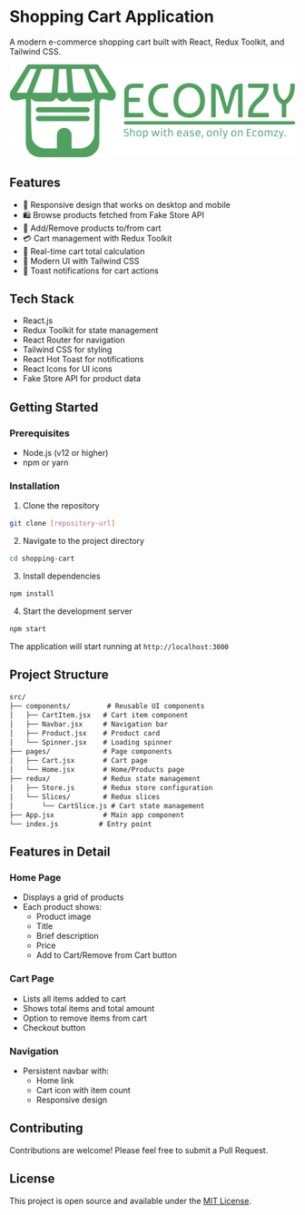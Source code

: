 # Shopping Cart Application

A modern e-commerce shopping cart built with React, Redux Toolkit, and Tailwind CSS.

![Shopping Cart Demo](public/logo.png)

## Features

- 📱 Responsive design that works on desktop and mobile
- 🛍️ Browse products fetched from Fake Store API
- 🛒 Add/Remove products to/from cart
- 💳 Cart management with Redux Toolkit
- 🎯 Real-time cart total calculation
- 🎨 Modern UI with Tailwind CSS
- 🔔 Toast notifications for cart actions

## Tech Stack

- React.js
- Redux Toolkit for state management
- React Router for navigation
- Tailwind CSS for styling
- React Hot Toast for notifications
- React Icons for UI icons
- Fake Store API for product data

## Getting Started

### Prerequisites

- Node.js (v12 or higher)
- npm or yarn

### Installation

1. Clone the repository
```bash
git clone [repository-url]
```

2. Navigate to the project directory
```bash
cd shopping-cart
```

3. Install dependencies
```bash
npm install
```

4. Start the development server
```bash
npm start
```

The application will start running at `http://localhost:3000`

## Project Structure

```
src/
├── components/         # Reusable UI components
│   ├── CartItem.jsx   # Cart item component
│   ├── Navbar.jsx     # Navigation bar
│   ├── Product.jsx    # Product card
│   └── Spinner.jsx    # Loading spinner
├── pages/             # Page components
│   ├── Cart.jsx       # Cart page
│   └── Home.jsx       # Home/Products page
├── redux/             # Redux state management
│   ├── Store.js       # Redux store configuration
│   └── Slices/        # Redux slices
│       └── CartSlice.js # Cart state management
├── App.jsx            # Main app component
└── index.js          # Entry point
```

## Features in Detail

### Home Page
- Displays a grid of products
- Each product shows:
  - Product image
  - Title
  - Brief description
  - Price
  - Add to Cart/Remove from Cart button

### Cart Page
- Lists all items added to cart
- Shows total items and total amount
- Option to remove items from cart
- Checkout button

### Navigation
- Persistent navbar with:
  - Home link
  - Cart icon with item count
  - Responsive design

## Contributing

Contributions are welcome! Please feel free to submit a Pull Request.

## License

This project is open source and available under the [MIT License](LICENSE).
